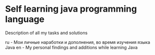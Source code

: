# Self learning java programming language

Description of all my tasks and solutions

ru - Мои личные наработки и дополнения, во время изучения языка Java en - My personal findings and additions while
learning Java
